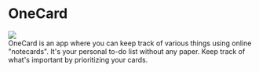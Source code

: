 # OneCard
<img src="https://avatars2.githubusercontent.com/u/27736350?v=3&s=200"></img><br>
OneCard is an app where you can keep track of various things using online "notecards". It's your personal to-do list without any paper. Keep track of what's important by prioritizing your cards.
